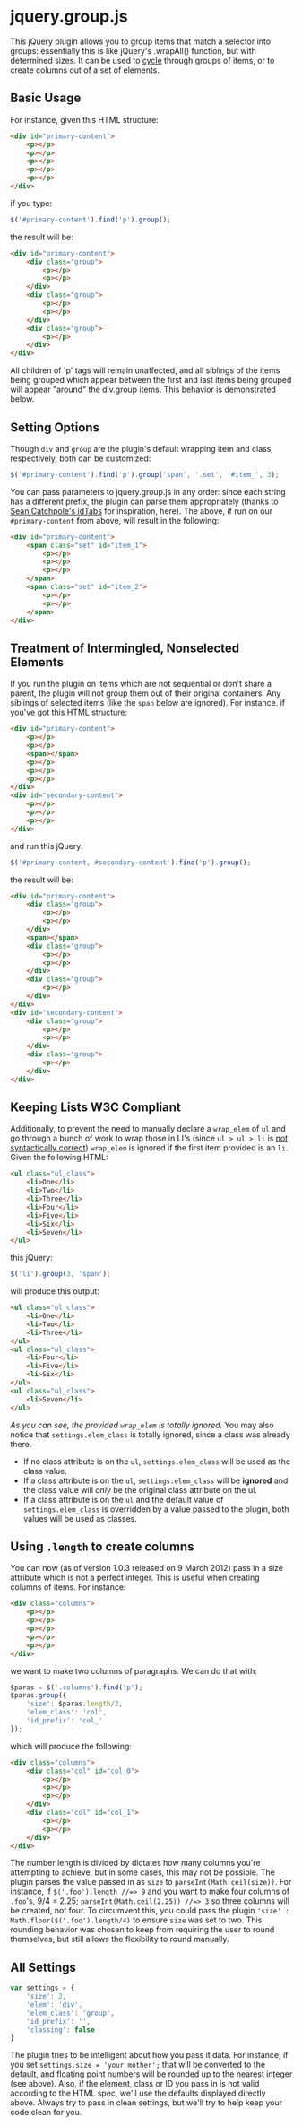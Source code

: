 # jquery.group.js #

This jQuery plugin allows you to group items that match a selector into groups: essentially this is like jQuery's .wrapAll() function, but with determined sizes. It can be used to [cycle](http://jquery.malsup.com/cycle/ "jQuery Cycle Plugin") through groups of items, or to create columns out of a set of elements.

## Basic Usage ##

For instance, given this HTML structure:

```html
<div id="primary-content">
	<p></p>
	<p></p>
	<p></p>
	<p></p>
	<p></p>
</div>
```

if you type:

```js
$('#primary-content').find('p').group();
```

the result will be: 

```html
<div id="primary-content">
	<div class="group">
		<p></p>
		<p></p>
	</div>
	<div class="group">
		<p></p>
		<p></p>
	</div>
	<div class="group">
		<p></p>
	</div>
</div>
```

All children of 'p' tags will remain unaffected, and all siblings of the items being grouped which appear between the first and last items being grouped will appear "around" the div.group items. This behavior is demonstrated below.

## Setting Options ##

Though `div` and `group` are the plugin's default wrapping item and class, respectively, both can be customized:

```js
$('#primary-content').find('p').group('span', '.set', '#item_', 3);
```

You can pass parameters to jquery.group.js in any order: since each string has a different prefix, the plugin can parse them appropriately (thanks to [Sean Catchpole's idTabs](http://www.sunsean.com/idTabs/) for inspiration, here). The above, if run on our `#primary-content` from above, will result in the following:

```html
<div id="primary-content">
	<span class="set" id="item_1">
		<p></p>
		<p></p>
		<p></p>
	</span>
	<span class="set" id="item_2">
		<p></p>
		<p></p>
	</span>
</div>
```

## Treatment of Intermingled, Nonselected Elements ##

If you run the plugin on items which are not sequential or don't share a parent, the plugin will not group them out of their original containers. Any siblings of selected items (like the `span` below are ignored). For instance. if you've got this HTML structure:

```html
<div id="primary-content">
	<p></p>
	<p></p>
	<span></span>
	<p></p>
	<p></p>
	<p></p>
</div>
<div id="secondary-content">
	<p></p>
	<p></p>
	<p></p>
</div>
```

and run this jQuery:

```js
$('#primary-content, #secondary-content').find('p').group();
```
	
the result will be:

```html
<div id="primary-content">
	<div class="group">
		<p></p>
		<p></p>
	</div>
	<span></span>
	<div class="group">
		<p></p>
		<p></p>
	</div>
	<div class="group">
		<p></p>
	</div>
</div>
<div id="secondary-content">
	<div class="group">
		<p></p>
		<p></p>
	</div>
	<div class="group">
		<p></p>
	</div>
</div>
```

## Keeping Lists W3C Compliant ##

Additionally, to prevent the need to manually declare a `wrap_elem` of `ul` and go through a bunch of work to wrap those in LI's (since `ul > ul > li` is [not syntactically correct](http://www.w3.org/TR/html401/struct/lists.html)) `wrap_elem` is ignored if the first item provided is an `li`. Given the following HTML:

```html
<ul class="ul_class">
	<li>One</li>
	<li>Two</li>
	<li>Three</li>
	<li>Four</li>
	<li>Five</li>
	<li>Six</li>
	<li>Seven</li>
</ul>
```
	
this jQuery:

```js
$('li').group(3, 'span');
```
	
will produce this output:

```html
<ul class="ul_class">
	<li>One</li>
	<li>Two</li>
	<li>Three</li>
</ul>
<ul class="ul_class">
	<li>Four</li>
	<li>Five</li>
	<li>Six</li>
</ul>
<ul class="ul_class">
	<li>Seven</li>
</ul>
```

_As you can see, the provided `wrap_elem` is totally ignored._ You may also notice that `settings.elem_class` is totally ignored, since a class was already there.

* If no class attribute is on the `ul`, `settings.elem_class` will be used as the class value.
* If a class attribute is on the `ul`, `settings.elem_class` will be **ignored** and the class value will _only_ be the original class attribute on the ul.
* If a class attribute is on the `ul` and the default value of `settings.elem_class` is overridden by a value passed to the plugin, both values will be used as classes.

## Using `.length` to create columns ##

You can now (as of version 1.0.3 released on 9 March 2012) pass in a size attribute which is not a perfect integer. This is useful when creating columns of items. For instance:

```html
<div class="columns">
	<p></p>
	<p></p>
	<p></p>
	<p></p>
	<p></p>
</div>
```

we want to make two columns of paragraphs. We can do that with:

```js
$paras = $('.columns').find('p');
$paras.group({
	'size': $paras.length/2,
	'elem_class': 'col',
	'id_prefix': 'col_'
});
```

which will produce the following:

```html
<div class="columns">
	<div class="col" id="col_0">
		<p></p>
		<p></p>
		<p></p>
	</div>
	<div class="col" id="col_1">
		<p></p>
		<p></p>
	</div>
</div>
```

The number length is divided by dictates how many columns you're attempting to achieve, but in some cases, this may not be possible. The plugin parses the value passed in as `size` to `parseInt(Math.ceil(size))`. For instance, if `$('.foo').length //=> 9` and you want to make four columns of `.foo`'s, 9/4 = 2.25; `parseInt(Math.ceil(2.25)) //=> 3` so three columns will be created, not four. To circumvent this, you could pass the plugin `'size' : Math.floor($('.foo').length/4)` to ensure `size` was set to two. This rounding behavior was chosen to keep from requiring the user to round themselves, but still allows the flexibility to round manually.

## All Settings ##

```js
var settings = {
	'size': 2,
	'elem': 'div',
	'elem_class': 'group',
	'id_prefix': '',
	'classing': false
}
```

The plugin tries to be intelligent about how you pass it data. For instance, if you set `settings.size = 'your mother';` that will be converted to the default, and floating point numbers will be rounded up to the nearest integer (see above). Also, if the element, class or ID you pass in is not valid according to the HTML spec, we'll use the defaults displayed directly above. Always try to pass in clean settings, but we'll try to help keep your code clean for you.